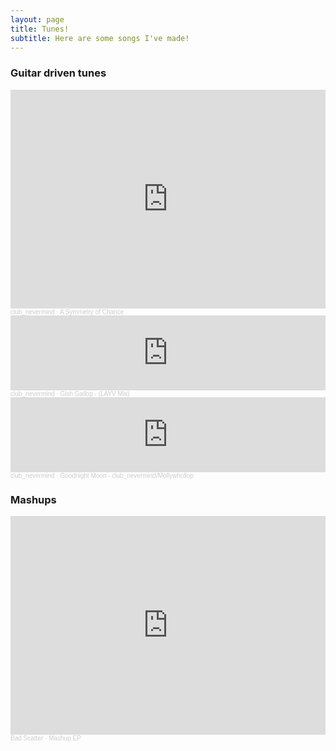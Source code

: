 ```yaml
---
layout: page
title: Tunes!
subtitle: Here are some songs I've made!
---
```


<!-- Uncomment to show all recent songs -->
<!-- <iframe width="100%" height="450" scrolling="no" frameborder="no" allow="autoplay" src="https://w.soundcloud.com/player/?url=https%3A//api.soundcloud.com/users/489476250&color=%23ff5500&auto_play=false&hide_related=false&show_comments=true&show_user=true&show_reposts=false&show_teaser=true"></iframe><div style="font-size: 10px; color: #cccccc;line-break: anywhere;word-break: normal;overflow: hidden;white-space: nowrap;text-overflow: ellipsis; font-family: Interstate,Lucida Grande,Lucida Sans Unicode,Lucida Sans,Garuda,Verdana,Tahoma,sans-serif;font-weight: 100;"><a href="https://soundcloud.com/clubnevermind" title="club_nevermind" target="_blank" style="color: #cccccc; text-decoration: none;">club_nevermind</a></div> -->

<!-- For selected works, use below -->

### Guitar driven tunes

<iframe width="100%" height="350" scrolling="no" frameborder="no" allow="autoplay" src="https://w.soundcloud.com/player/?url=https%3A//api.soundcloud.com/playlists/1227294397&color=%23ff5500&auto_play=false&hide_related=false&show_comments=true&show_user=true&show_reposts=false&show_teaser=true"></iframe><div style="font-size: 10px; color: #cccccc;line-break: anywhere;word-break: normal;overflow: hidden;white-space: nowrap;text-overflow: ellipsis; font-family: Interstate,Lucida Grande,Lucida Sans Unicode,Lucida Sans,Garuda,Verdana,Tahoma,sans-serif;font-weight: 100;"><a href="https://soundcloud.com/clubnevermind" title="club_nevermind" target="_blank" style="color: #cccccc; text-decoration: none;">club_nevermind</a> · <a href="https://soundcloud.com/clubnevermind/sets/a-symmetry-of-chance" title="A Symmetry of Chance" target="_blank" style="color: #cccccc; text-decoration: none;">A Symmetry of Chance</a></div>


<iframe width="100%" height="120" scrolling="no" frameborder="no" allow="autoplay" src="https://w.soundcloud.com/player/?url=https%3A//api.soundcloud.com/tracks/937946233&color=%23ff5500&auto_play=false&hide_related=false&show_comments=true&show_user=true&show_reposts=false&show_teaser=true"></iframe><div style="font-size: 10px; color: #cccccc;line-break: anywhere;word-break: normal;overflow: hidden;white-space: nowrap;text-overflow: ellipsis; font-family: Interstate,Lucida Grande,Lucida Sans Unicode,Lucida Sans,Garuda,Verdana,Tahoma,sans-serif;font-weight: 100;"><a href="https://soundcloud.com/clubnevermind" title="club_nevermind" target="_blank" style="color: #cccccc; text-decoration: none;">club_nevermind</a> · <a href="https://soundcloud.com/clubnevermind/gish-gallop-layv-mix" title="Gish Gallop - (LAYV Mix)" target="_blank" style="color: #cccccc; text-decoration: none;">Gish Gallop - (LAYV Mix)</a></div>

<iframe width="100%" height="120" scrolling="no" frameborder="no" allow="autoplay" src="https://w.soundcloud.com/player/?url=https%3A//api.soundcloud.com/tracks/829447519&color=%23ff5500&auto_play=false&hide_related=false&show_comments=true&show_user=true&show_reposts=false&show_teaser=true"></iframe><div style="font-size: 10px; color: #cccccc;line-break: anywhere;word-break: normal;overflow: hidden;white-space: nowrap;text-overflow: ellipsis; font-family: Interstate,Lucida Grande,Lucida Sans Unicode,Lucida Sans,Garuda,Verdana,Tahoma,sans-serif;font-weight: 100;"><a href="https://soundcloud.com/clubnevermind" title="club_nevermind" target="_blank" style="color: #cccccc; text-decoration: none;">club_nevermind</a> · <a href="https://soundcloud.com/clubnevermind/goodnight-moon-club_nevermind-mollywhollop" title="Goodnight Moon - club_nevermind/Mollywhollop" target="_blank" style="color: #cccccc; text-decoration: none;">Goodnight Moon - club_nevermind/Mollywhollop</a></div>

### Mashups
<iframe width="100%" height="350" scrolling="no" frameborder="no" allow="autoplay" src="https://w.soundcloud.com/player/?url=https%3A//api.soundcloud.com/playlists/1141727233&color=%23ff5500&auto_play=false&hide_related=false&show_comments=true&show_user=true&show_reposts=false&show_teaser=true"></iframe><div style="font-size: 10px; color: #cccccc;line-break: anywhere;word-break: normal;overflow: hidden;white-space: nowrap;text-overflow: ellipsis; font-family: Interstate,Lucida Grande,Lucida Sans Unicode,Lucida Sans,Garuda,Verdana,Tahoma,sans-serif;font-weight: 100;"><a href="https://soundcloud.com/user-4585214" title="Bad Scatter" target="_blank" style="color: #cccccc; text-decoration: none;">Bad Scatter</a> · <a href="https://soundcloud.com/user-4585214/sets/mashup-ep" title="Mashup EP" target="_blank" style="color: #cccccc; text-decoration: none;">Mashup EP</a></div>
